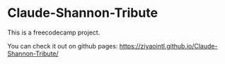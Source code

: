 # Claude-Shannon-Tribute

This is a freecodecamp project.

You can check it out on github pages: https://ziyaointl.github.io/Claude-Shannon-Tribute/
